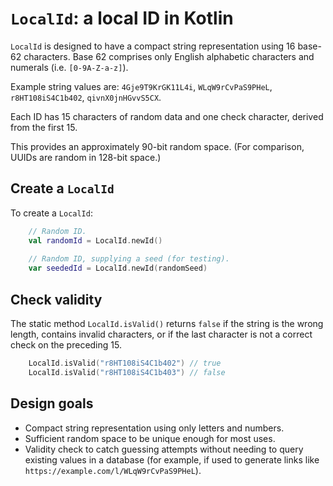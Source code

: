 # `LocalId`: a local ID in Kotlin

`LocalId` is designed to have a compact string representation using 16 base-62 characters.
Base 62 comprises only English alphabetic characters and numerals (i.e. `[0-9A-Z-a-z]`).

Example string values are: `4Gje9T9KrGK11L4i`, `WLqW9rCvPaS9PHeL`, `r8HT108iS4C1b402`,
`qivnX0jnHGvvS5CX`.

Each ID has 15 characters of random data and one check character, derived from the first 15.

This provides an approximately 90-bit random space. (For comparison, UUIDs are
random in 128-bit space.)

## Create a `LocalId`

To create a `LocalId`:

```kotlin
    // Random ID.
    val randomId = LocalId.newId()
    
    // Random ID, supplying a seed (for testing).
    var seededId = LocalId.newId(randomSeed)
```

## Check validity

The static method `LocalId.isValid()` returns `false` if the string is
the wrong length, contains invalid characters, or if the last character is not a correct
check on the preceding 15.

```kotlin
    LocalId.isValid("r8HT108iS4C1b402") // true
    LocalId.isValid("r8HT108iS4C1b403") // false
```

## Design goals

- Compact string representation using only letters and numbers.
- Sufficient random space to be unique enough for most uses.
- Validity check to catch guessing attempts without needing to query existing values in a database (for example, if
  used to generate links like `https://example.com/l/WLqW9rCvPaS9PHeL`).
